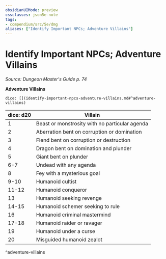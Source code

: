 ```yaml
---
obsidianUIMode: preview
cssclasses: json5e-note
tags:
- compendium/src/5e/dmg
aliases: ["Identify Important NPCs; Adventure Villains"]
---
```

# Identify Important NPCs; Adventure Villains
*Source: Dungeon Master's Guide p. 74* 

**Adventure Villains**

`dice: [](identify-important-npcs-adventure-villains.md#^adventure-villains)`

| dice: d20 | Villain |
|-----------|---------|
| 1 | Beast or monstrosity with no particular agenda |
| 2 | Aberration bent on corruption or domination |
| 3 | Fiend bent on corruption or destruction |
| 4 | Dragon bent on domination and plunder |
| 5 | Giant bent on plunder |
| 6-7 | Undead with any agenda |
| 8 | Fey with a mysterious goal |
| 9-10 | Humanoid cultist |
| 11-12 | Humanoid conqueror |
| 13 | Humanoid seeking revenge |
| 14-15 | Humanoid schemer seeking to rule |
| 16 | Humanoid criminal mastermind |
| 17-18 | Humanoid raider or ravager |
| 19 | Humanoid under a curse |
| 20 | Misguided humanoid zealot |
^adventure-villains